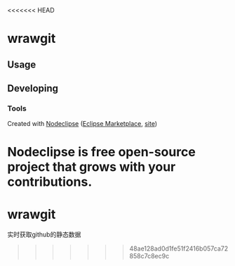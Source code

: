 <<<<<<< HEAD


# wrawgit



## Usage



## Developing



### Tools

Created with [Nodeclipse](https://github.com/Nodeclipse/nodeclipse-1)
 ([Eclipse Marketplace](http://marketplace.eclipse.org/content/nodeclipse), [site](http://www.nodeclipse.org))   

Nodeclipse is free open-source project that grows with your contributions.
=======
# wrawgit
实时获取github的静态数据
>>>>>>> 48ae128ad0d1fe51f2416b057ca72858c7c8ec9c
